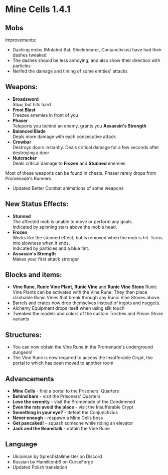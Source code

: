 # Mine Cells 1.4.1

## Mobs

Improvements:

- Dashing mobs (Mutated Bat, Shieldbearer, Conjunctivius) have had their dashes tweaked
- The dashes should be less annoying, and also show their direction with particles
- Nerfed the damage and timing of some entities' attacks

## Weapons:

- **Broadsword**  
  Slow, but hits hard
- **Frost Blast**  
  Freezes enemies in front of you
- **Phaser**  
  Teleports you behind an enemy, grants you **Assassin's Strength**
- **Balanced Blade**   
  Deals more damage with each consecutive attack
- **Crowbar**  
  Destroys doors instantly. Deals critical damage for a few seconds after destroying a door
- **Nutcracker**  
  Deals critical damage to **Frozen** and **Stunned** enemies 

Most of these weapons can be found in chests. Phaser rarely drops from Promenade's Runners

- Updated Better Combat animations of some weapons

## New Status Effects:

- **Stunned**  
  The affected mob is unable to move or perform any goals.  
  Indicated by spinning stars above the mob's head.
- **Frozen**  
  Works like the stunned effect, but is removed when the mob is hit. Turns into slowness when it ends.  
  Indicated by particles and a blue tint.
- **Assassin's Strength**  
  Makes your first attack stronger

## Blocks and items:

- **Vine Rune**, **Runic Vine Plant**, **Runic Vine** and **Runic Vine Stone**
  Runic Vine Plants can be activated with the Vine Rune. They then place climbable Runic Vines that break through any Runic Vine Stones above.
- Barrels and crates now drop themselves instead of ingots and nuggets. 
- Alchemy Equipment drops itself when using silk touch
- Tweaked the models and colors of the custom Torches and Prison Stone variants

## Structures:

- You can now obtain the Vine Rune in the Promenade's underground dungeon!
- The Vine Rune is now required to access the Insufferable Crypt, the portal to which has been moved to another room

## Advancements

- **Mine Cells** - find a portal to the Prisoners' Quarters
- **Behind bars** - visit the Prisoners' Quarters
- **Love the serenity** - visit the Promenade of the Condemned
- **Even the rats avoid the place** - visit the Insufferable Crypt
- **Something in your eye?** - defeat the Conjunctivius
- **Never enough** - respawn a Mine Cells boss
- **Get pancaked!** - squash someone while riding an elevator
- **Jack and the Beanstalk** - obtain the Vine Rune

## Language

- Ukrainian by Sprechstallmeister on Discord
- Russian by Hamilitonb6 on CurseForge
- Updated Polish translation